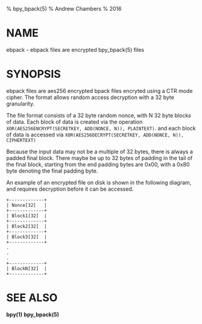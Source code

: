 % bpy_bpack(5)
% Andrew Chambers
% 2016

# NAME

ebpack - ebpack files are encrypted bpy_bpack(5) files

# SYNOPSIS

ebpack files are aes256 encrypted bpack files encryted using a CTR mode cipher. 
The format allows random access decryption with a 32 byte granularity.

The file format consists of a 32 byte random nonce, with N 32 byte blocks of data.
Each block of data is created via the operation ```XOR(AES256ENCRYPT(SECRETKEY, ADD(NONCE, N)), PLAINTEXT)```.
and each block of data is accessed via ```XOR(AES256DECRYPT(SECRETKEY, ADD(NONCE, N)), CIPHERTEXT)```

Because the input data may not be a multiple of 32 bytes, there is always a padded final block.
There maybe be up to 32 bytes of padding in the tail of the final block, starting from the end padding
bytes are 0x00, with a 0x80 byte denoting the final padding byte.

An example of an encrypted file on disk is shown in the following diagram, and requires decryption before
it can be accessed.

```
+-------------+
| Nonce[32]   |
+-------------+
| Block1[32]  |
+-------------+
| Block2[32]  |
+-------------+
| Block3[32]  |
+-------------+
.
.
.
+-------------+
| BlockN[32]  |
+-------------+

```

# SEE ALSO

**bpy(1)** **bpy_bpack(5)**
